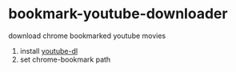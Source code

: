 # bookmark-youtube-downloader
download chrome bookmarked youtube movies

1. install [youtube-dl]()
2. set chrome-bookmark path
